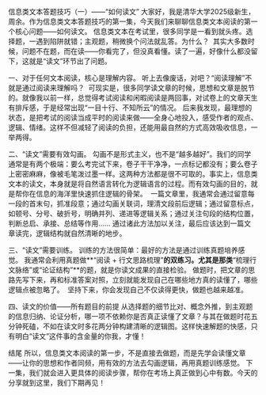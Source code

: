 信息类文本答题技巧（一）——“如何读文”
大家好，我是清华大学2025级新生，周余。作为信息类文本答题技巧的第一集，今天我们来聊聊信息类文本阅读的第一个核心问题——如何读文。
信息类文本在考试里，很多同学是一看到就头疼。选择题，一遇到陷阱就错；主观题，稍微换个问法就乱答。为什么？  其实大多数时候，问题不在题，而在读——你看完了，但没真看懂。读了一遍，好像什么都没留下，这就是“读文”环节出了问题。

一、对于任何文本阅读，核心是理解内容。
听上去像废话，对吧？“阅读理解”不就是通过阅读来理解吗？  
可现实是，很多同学读文章的时候，思想和文章是脱节的。就像我以前一样，总觉得考试阅读和闲暇阅读是两回事，对试卷上的文章天生有排斥感，于是经常出现“一目十行、不知所云”的情况。
后来我发现，最理想的状态，是把考试的阅读当成平时的阅读来做——全身心地投入，感受作者的观点、逻辑、情绪。这样不但减轻了阅读的负担，还能用最自然的方式高效吸收信息，一举两得。

二、“读文”需要有效勾画。
勾画不是形式主义，也不是“越多越好”。我们的同学通常是有两个极端：要么考完试下来，卷子干干净净，一点标记都没有；要么卷子上密密麻麻，像被毛笔泼过墨一样。这两种方法都是很不可取的。事实上，信息类文本的读文，本身就是将自然语言转化为逻辑语言的过程。而有效勾画的目的，就是帮你在信息的海洋里快速抓住逻辑的骨架。  
一篇文章里，我通常会通过留意每一段的首末句，抓准段意；通过勾画关联词，理清文段前后逻辑；通过留意标点，如顿号、分号、破折号，明确并列、递进等逻辑关系；通过关注句段的结构位置，判断总启、承接、总结等作用……
通过诸此方法加以关注，最后应该达到一篇文章读完，逻辑结构就自然清晰的地步。

三、“读文”需要训练。
训练的方法很简单：最好的方法是通过训练真题培养感觉。
我通常会利用真题做**“阅读 + 行文思路梳理”**的双练习。尤其是那类**“梳理行文脉络”或“论证结构”**的题，就是你读文成果的直接检验。
做题时，把文章的思路先写下来，再和标准答案对照，立刻就能发现自己在哪些地方真的读懂了，哪些逻辑点被忽略了。  
坚持下来，你会发现自己不仅读得更快，做题也越来越准。

四、读文的价值——所有题目的前提
从选择题的细节比对、概念外推，到主观题的信息归纳、论证分析，哪一项不依赖你是否真正读懂了文章？与其在做题时花五分钟死磕，不如在读文时多花两分钟构建清晰的逻辑图。这样快速解题的快感，只有明白“读文”这件事的含金量的你我，才懂！

结尾
所以，信息类文本阅读的第一步，不是直接去做题，而是先学会读懂文章——让你的思想和作者同频，用有效的方法去勾画逻辑，再用真题训练感觉。
下一集，我们就会进入更具体的阅读步骤，帮你在考场上真正做到心中有数。今天的分享就到这里，我们下期再见！